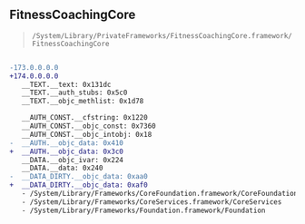 ## FitnessCoachingCore

> `/System/Library/PrivateFrameworks/FitnessCoachingCore.framework/FitnessCoachingCore`

```diff

-173.0.0.0.0
+174.0.0.0.0
   __TEXT.__text: 0x131dc
   __TEXT.__auth_stubs: 0x5c0
   __TEXT.__objc_methlist: 0x1d78

   __AUTH_CONST.__cfstring: 0x1220
   __AUTH_CONST.__objc_const: 0x7360
   __AUTH_CONST.__objc_intobj: 0x18
-  __AUTH.__objc_data: 0x410
+  __AUTH.__objc_data: 0x3c0
   __DATA.__objc_ivar: 0x224
   __DATA.__data: 0x240
-  __DATA_DIRTY.__objc_data: 0xaa0
+  __DATA_DIRTY.__objc_data: 0xaf0
   - /System/Library/Frameworks/CoreFoundation.framework/CoreFoundation
   - /System/Library/Frameworks/CoreServices.framework/CoreServices
   - /System/Library/Frameworks/Foundation.framework/Foundation

```
